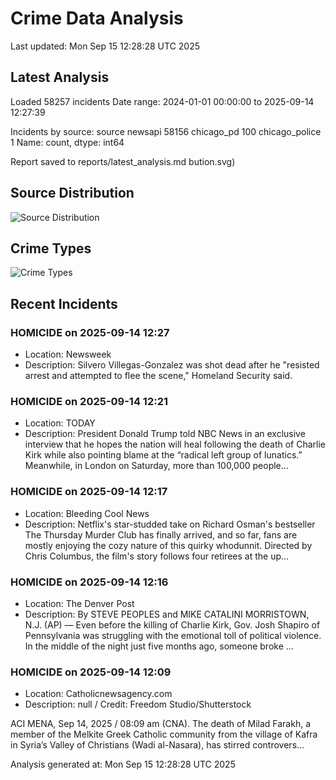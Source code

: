 # Crime Data Analysis
Last updated: Mon Sep 15 12:28:28 UTC 2025

## Latest Analysis

Loaded 58257 incidents
Date range: 2024-01-01 00:00:00 to 2025-09-14 12:27:39

Incidents by source:
source
newsapi           58156
chicago_pd          100
chicago_police        1
Name: count, dtype: int64

Report saved to reports/latest_analysis.md
bution.svg)

## Source Distribution
![Source Distribution](images/source_distribution.svg)

## Crime Types
![Crime Types](images/crime_types.svg)

## Recent Incidents

### HOMICIDE on 2025-09-14 12:27
- Location: Newsweek
- Description: Silvero Villegas-Gonzalez was shot dead after he "resisted arrest and attempted to flee the scene," Homeland Security said.


### HOMICIDE on 2025-09-14 12:21
- Location: TODAY
- Description: President Donald Trump told NBC News in an exclusive interview that he hopes the nation will heal following the death of Charlie Kirk while also pointing blame at the “radical left group of lunatics.” Meanwhile, in London on Saturday, more than 100,000 people…


### HOMICIDE on 2025-09-14 12:17
- Location: Bleeding Cool News
- Description: Netflix's star-studded take on Richard Osman's bestseller The Thursday Murder Club has finally arrived, and so far, fans are mostly enjoying the cozy nature of this quirky whodunnit. Directed by Chris Columbus, the film's story follows four retirees at the up…


### HOMICIDE on 2025-09-14 12:16
- Location: The Denver Post
- Description: By STEVE PEOPLES and MIKE CATALINI MORRISTOWN, N.J. (AP) — Even before the killing of Charlie Kirk, Gov. Josh Shapiro of Pennsylvania was struggling with the emotional toll of political violence. In the middle of the night just five months ago, someone broke …


### HOMICIDE on 2025-09-14 12:09
- Location: Catholicnewsagency.com
- Description: null / Credit: Freedom Studio/Shutterstock

ACI MENA, Sep 14, 2025 / 08:09 am (CNA).
The death of Milad Farakh, a member of the Melkite Greek Catholic community from the village of Kafra in Syria’s Valley of Christians (Wadi al-Nasara), has stirred controvers…

Analysis generated at: Mon Sep 15 12:28:28 UTC 2025
